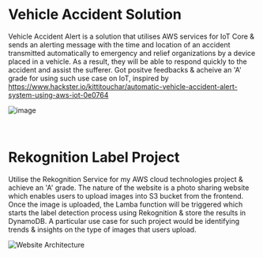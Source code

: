 # Vehicle Accident Solution

Vehicle Accident Alert is a solution that utilises AWS services for IoT Core & sends an alerting message with the time and location of an accident transmitted automatically to emergency and relief organizations by a device placed in a vehicle. As a result, they will be able to respond quickly to the accident and assist the sufferer. Got positve feedbacks & acheive an 'A' grade for using such use case on IoT, inspired by https://www.hackster.io/kittitouchar/automatic-vehicle-accident-alert-system-using-aws-iot-0e0764

![image](https://user-images.githubusercontent.com/109099956/185918210-92c7e0c6-5bcd-453c-9e1e-01ea30277c1f.png)


<br>

# Rekognition Label Project

Utilise the Rekognition Service for my AWS cloud technologies project & achieve an 'A' grade. The nature of the website is a photo sharing website which enables users to upload images into S3 bucket from the frontend. Once the image is uploaded, the Lamba function will be triggered which starts the label detection process using Rekognition & store the results in DynamoDB. A particular use case for such project would be identifying trends & insights on the type of images that users upload.


![Website Architecture](https://user-images.githubusercontent.com/109099956/194939202-87cdd63a-f500-4a30-81ec-632a8aab8197.png)
